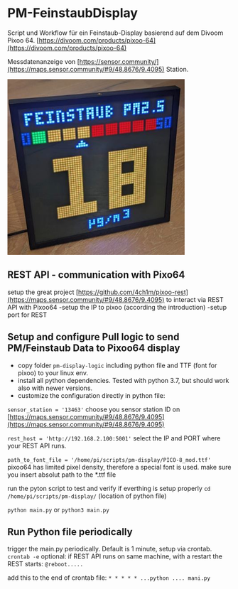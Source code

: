 # PM-FeinstaubDisplay

Script und Workflow für ein Feinstaub-Display basierend auf dem Divoom Pixoo 64. [https://divoom.com/products/pixoo-64](https://divoom.com/products/pixoo-64)

Messdatenanzeige von [https://sensor.community/](https://maps.sensor.community/#9/48.8676/9.4095) Station.

![feinstaub display](https://github.com/AWSomePy/PM-FeinstaubDisplay/blob/main/pm-display-logic/images/feinstaub_display.JPG)

## REST API - communication with Pixo64
setup the great project [https://github.com/4ch1m/pixoo-rest](https://maps.sensor.community/#9/48.8676/9.4095) to interact via REST API with Pixoo64
-setup the IP to pixoo (according the introduction)
-setup port for REST

## Setup and configure Pull logic to send PM/Feinstaub Data to Pixoo64 display
- copy folder `pm-display-logic` including python file and TTF (font for pixoo) to your linux env.
- install all python dependencies. Tested with python 3.7, but should work also with newer versions.
- customize the configuration directly in python file:

`sensor_station = '13463'` choose you sensor station ID on [https://maps.sensor.community/#9/48.8676/9.4095](https://maps.sensor.community/#9/48.8676/9.4095)

`rest_host = 'http://192.168.2.100:5001'` select the IP and PORT where your REST API runs. 

`path_to_font_file = '/home/pi/scripts/pm-display/PICO-8_mod.ttf' ` pixoo64 has limited pixel density, therefore a special font is used. make sure you insert absolut path to the *.ttf file

run the pyton script to test and verify if everthing is setup properly
`cd /home/pi/scripts/pm-display/` (location of python file)

`python main.py` or `python3 main.py`

## Run Python file periodically
trigger the main.py periodically. Default is 1 minute, setup via crontab.
`crontab -e`
optional: if REST API runs on same machine, with a restart the REST starts:
`@reboot.....`

add this to the end of crontab file:
`* * * * * ...python .... mani.py`


